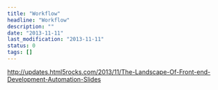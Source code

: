 ```yaml
---
title: "Workflow"
headline: "Workflow"
description: ""
date: "2013-11-11"
last_modification: "2013-11-11"
status: 0
tags: []
---
```


http://updates.html5rocks.com/2013/11/The-Landscape-Of-Front-end-Development-Automation-Slides